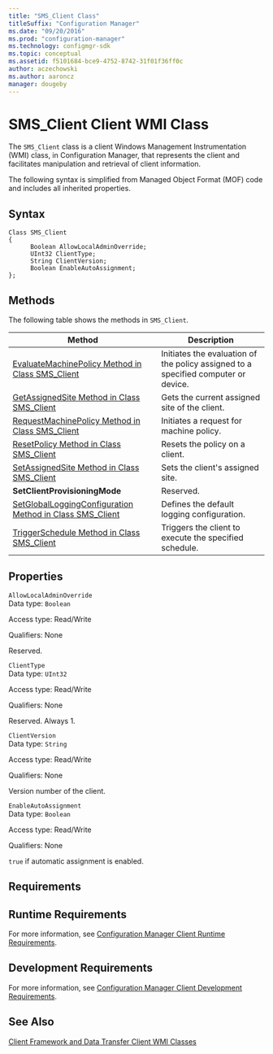 ```yaml
---
title: "SMS_Client Class"
titleSuffix: "Configuration Manager"
ms.date: "09/20/2016"
ms.prod: "configuration-manager"
ms.technology: configmgr-sdk
ms.topic: conceptual
ms.assetid: f5101684-bce9-4752-8742-31f01f36ff0c
author: aczechowski
ms.author: aaroncz
manager: dougeby
---
```

# SMS_Client Client WMI Class
The `SMS_Client` class is a client Windows Management Instrumentation (WMI) class, in Configuration Manager, that represents the client and facilitates manipulation and retrieval of client information.  

 The following syntax is simplified from Managed Object Format (MOF) code and includes all inherited properties.  

## Syntax  

```  
Class SMS_Client  
{  
      Boolean AllowLocalAdminOverride;  
      UInt32 ClientType;  
      String ClientVersion;  
      Boolean EnableAutoAssignment;  
};  
```  

## Methods  
 The following table shows the methods in `SMS_Client`.  

|Method|Description|  
|------------|-----------------|  
|[EvaluateMachinePolicy Method in Class SMS_Client](../../../../../develop/reference/core/clients/client-classes/evaluatemachinepolicy-method-in-class-sms_client.md)|Initiates the evaluation of the policy assigned to a specified computer or device.|  
|[GetAssignedSite Method in Class SMS_Client](../../../../../develop/reference/core/clients/client-classes/getassignedsite-method-in-class-sms_client.md)|Gets the current assigned site of the client.|  
|[RequestMachinePolicy Method in Class SMS_Client](../../../../../develop/reference/core/clients/client-classes/requestmachinepolicy-method-in-class-sms_client.md)|Initiates a request for machine policy.|  
|[ResetPolicy Method in Class SMS_Client](../../../../../develop/reference/core/clients/client-classes/resetpolicy-method-in-class-sms_client.md)|Resets the policy on a client.|  
|[SetAssignedSite Method in Class SMS_Client](../../../../../develop/reference/core/clients/client-classes/setassignedsite-method-in-class-sms_client.md)|Sets the client's assigned site.|  
|**SetClientProvisioningMode**|Reserved.|  
|[SetGlobalLoggingConfiguration Method in Class SMS_Client](../../../../../develop/reference/core/clients/client-classes/setgloballoggingconfiguration-method-in-class-sms_client.md)|Defines the default logging configuration.|  
|[TriggerSchedule Method in Class SMS_Client](../../../../../develop/reference/core/clients/client-classes/triggerschedule-method-in-class-sms_client.md)|Triggers the client to execute the specified schedule.|  

## Properties  
 `AllowLocalAdminOverride`  
 Data type: `Boolean`  

 Access type: Read/Write  

 Qualifiers: None  

 Reserved.  

 `ClientType`  
 Data type: `UInt32`  

 Access type: Read/Write  

 Qualifiers: None  

 Reserved. Always 1.  

 `ClientVersion`  
 Data type: `String`  

 Access type: Read/Write  

 Qualifiers: None  

 Version number of the client.  

 `EnableAutoAssignment`  
 Data type: `Boolean`  

 Access type: Read/Write  

 Qualifiers: None  

 `true` if automatic assignment is enabled.  

## Requirements  

## Runtime Requirements  
 For more information, see [Configuration Manager Client Runtime Requirements](../../../../../develop/core/reqs/client-runtime-requirements.md).  

## Development Requirements  
 For more information, see [Configuration Manager Client Development Requirements](../../../../../develop/core/reqs/client-development-requirements.md).  

## See Also  
 [Client Framework and Data Transfer Client WMI Classes](../../../../../develop/reference/core/clients/client-classes/client-framework-and-data-transfer-client-wmi-classes.md)
